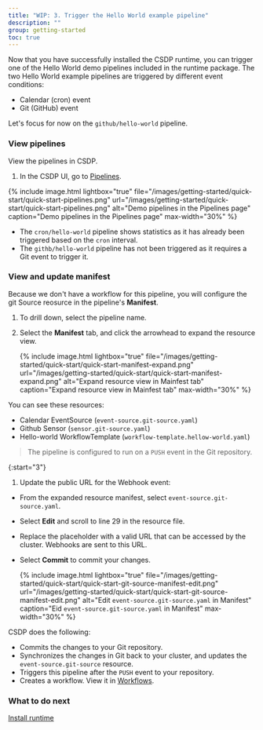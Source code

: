 ```yaml
---
title: "WIP: 3. Trigger the Hello World example pipeline"
description: ""
group: getting-started
toc: true
---
```


Now that you have successfully installed the CSDP runtime, you can trigger one of the Hello World demo pipelines included in the runtime package.
The two Hello World example pipelines are triggered by different event conditions:
* Calendar (cron) event
* Git (GitHub) event 

Let's focus for now on the `github/hello-world` pipeline.

### View pipelines
View the pipelines in CSDP. 
1. In the CSDP UI, go to [Pipelines]((https://g.codefresh.io/2.0/pipelines){:target="\_blank"}). 

  {% include 
   image.html 
   lightbox="true" 
   file="/images/getting-started/quick-start/quick-start-pipelines.png" 
   url="/images/getting-started/quick-start/quick-start-pipelines.png" 
   alt="Demo pipelines in the Pipelines page" 
   caption="Demo pipelines in the Pipelines page"
   max-width="30%" 
   %}  

 * The `cron/hello-world` pipeline shows statistics as it has already been triggered based on the `cron` interval.  
 * The `githb/hello-world` pipeline has not been triggered as it requires a Git event to trigger it. 

### View and update manifest
Because we don't have a workflow for this pipeline, you will configure the git Source reosurce in the pipeline's **Manifest**.
1. To drill down, select the pipeline name.
1. Select the **Manifest** tab, and click the arrowhead to expand the resource view.
  
   {% include 
   image.html 
   lightbox="true" 
   file="/images/getting-started/quick-start/quick-start-manifest-expand.png" 
   url="/images/getting-started/quick-start/quick-start-manifest-expand.png" 
   alt="Expand resource view in Mainfest tab" 
   caption="Expand resource view in Mainfest tab"
   max-width="30%" 
   %} 
  
  You can see these resources:    

  * Calendar EventSource (`event-source.git-source.yaml`)
  * Github Sensor (`sensor.git-source.yaml`)
  * Hello-world WorkflowTemplate (`workflow-template.hellow-world.yaml`)  


  > The pipeline is configured to run on a `PUSH` event in the Git repository.

{:start="3"}
1. Update the public URL for the Webhook event:
  * From the expanded resource manifest, select `event-source.git-source.yaml`.
  * Select **Edit** and scroll to line 29 in the resource file.    
  * Replace the placeholder with a valid URL that can be accessed by the cluster. Webhooks are sent to this URL.
  * Select **Commit** to commit your changes.  
  
     {% include 
    image.html 
   lightbox="true" 
   file="/images/getting-started/quick-start/quick-start-git-source-manifest-edit.png" 
   url="/images/getting-started/quick-start/quick-start-git-source-manifest-edit.png" 
   alt="Edit `event-source.git-source.yaml` in Manifest" 
   caption="Eid `event-source.git-source.yaml` in Manifest"
   max-width="30%" 
    %} 

CSDP does the following:
* Commits the changes to your Git repository.
* Synchronizes the changes in Git back to your cluster,  and updates the `event-source.git-source` resource.
* Triggers this pipeline after the `PUSH` event to your repository.
* Creates a workflow. View it in [Workflows]((https://g.codefresh.io/2.0/workflows){:target="\_blank"}).


### What to do next
[Install runtime]({{site.baseurl}}/docs/getting-started/quick-start-runtime)
